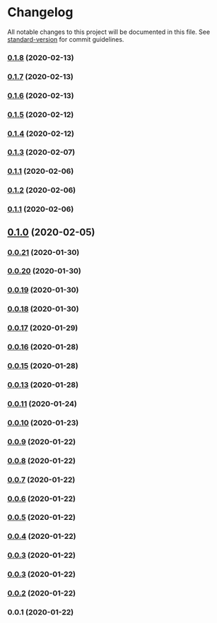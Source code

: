 # Changelog

All notable changes to this project will be documented in this file. See [standard-version](https://github.com/conventional-changelog/standard-version) for commit guidelines.

### [0.1.8](https://github.com/noiach/gateway-js/compare/v0.1.7...v0.1.8) (2020-02-13)

### [0.1.7](https://github.com/noiach/gateway-js/compare/v0.1.6...v0.1.7) (2020-02-13)

### [0.1.6](https://github.com/noiach/gateway-js/compare/v0.1.5...v0.1.6) (2020-02-13)

### [0.1.5](https://github.com/noiach/gateway-js/compare/v0.1.4...v0.1.5) (2020-02-12)

### [0.1.4](https://github.com/noiach/gateway-js/compare/v0.1.3...v0.1.4) (2020-02-12)

### [0.1.3](https://github.com/noiach/gateway-js/compare/v0.1.2...v0.1.3) (2020-02-07)

### [0.1.1](https://github.com/noiach/gateway-js/compare/v0.1.0...v0.1.1) (2020-02-06)

### [0.1.2](https://github.com/noiach/gateway-js/compare/v0.1.0...v0.1.2) (2020-02-06)

### [0.1.1](https://github.com/noiach/gateway-js/compare/v0.1.0...v0.1.1) (2020-02-06)

## [0.1.0](https://github.com/noiach/gateway-js/compare/v0.0.21...v0.1.0) (2020-02-05)

### [0.0.21](https://github.com/noiach/gateway-js/compare/v0.0.20...v0.0.21) (2020-01-30)

### [0.0.20](https://github.com/noiach/gateway-js/compare/v0.0.19...v0.0.20) (2020-01-30)

### [0.0.19](https://github.com/noiach/gateway-js/compare/v0.0.18...v0.0.19) (2020-01-30)

### [0.0.18](https://github.com/noiach/gateway-js/compare/v0.0.17...v0.0.18) (2020-01-30)

### [0.0.17](https://github.com/noiach/gateway-js/compare/v0.0.16...v0.0.17) (2020-01-29)

### [0.0.16](https://github.com/noiach/gateway-js/compare/v0.0.15...v0.0.16) (2020-01-28)

### [0.0.15](https://github.com/noiach/gateway-js/compare/v0.0.13...v0.0.15) (2020-01-28)

### [0.0.13](https://github.com/noiach/gateway-js/compare/v0.0.11...v0.0.13) (2020-01-28)

### [0.0.11](https://github.com/noiach/gateway-js/compare/v0.0.10...v0.0.11) (2020-01-24)

### [0.0.10](https://github.com/noiach/gateway-js/compare/v0.0.9...v0.0.10) (2020-01-23)

### [0.0.9](https://github.com/noiach/gateway-js/compare/v0.0.8...v0.0.9) (2020-01-22)

### [0.0.8](https://github.com/noiach/gateway-js/compare/v0.0.7...v0.0.8) (2020-01-22)

### [0.0.7](https://github.com/noiach/gateway-js/compare/v0.0.6...v0.0.7) (2020-01-22)

### [0.0.6](https://github.com/noiach/gateway-js/compare/v0.0.5...v0.0.6) (2020-01-22)

### [0.0.5](https://github.com/noiach/gateway-js/compare/v0.0.4...v0.0.5) (2020-01-22)

### [0.0.4](https://github.com/noiach/gateway-js/compare/v0.0.2...v0.0.4) (2020-01-22)

### [0.0.3](https://github.com/noiach/gateway-js/compare/v0.0.2...v0.0.3) (2020-01-22)

### [0.0.3](https://github.com/noiach/gateway-js/compare/v0.0.2...v0.0.3) (2020-01-22)

### [0.0.2](https://github.com/noiach/gateway-js/compare/v0.0.1...v0.0.2) (2020-01-22)

### 0.0.1 (2020-01-22)
